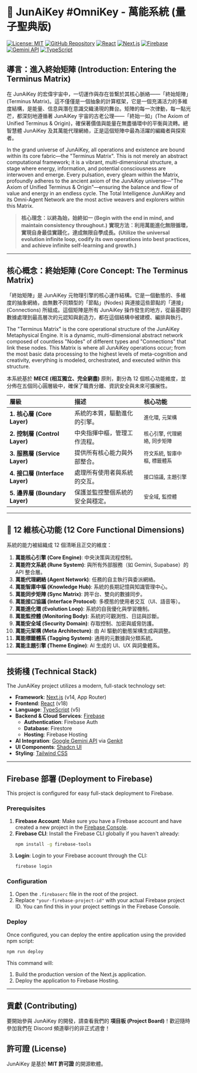 # 🌟 JunAiKey #OmniKey - 萬能系統 (量子聖典版)

[![License: MIT](https://img.shields.io/badge/License-MIT-yellow.svg)](https://opensource.org/licenses/MIT)
[![GitHub Repository](https://img.shields.io/badge/GitHub-Repo-blue?logo=github)](https://github.com/DingJun1028/junaikeyIOS)
[![React](https://img.shields.io/badge/React-18-blue?logo=react)](https://react.dev/)
[![Next.js](https://img.shields.io/badge/Next.js-14-black?logo=next.js)](https://nextjs.org/)
[![Firebase](https://img.shields.io/badge/Firebase-SDK_v10-orange?logo=firebase)](https://firebase.google.com/)
[![Gemini API](https://img.shields.io/badge/Google-Gemini_API-4285F4?logo=google)](https://ai.google.dev/)
[![TypeScript](https://img.shields.io/badge/TypeScript-5-blue?logo=typescript)](https://www.typescriptlang.org/)

## 導言：進入終始矩陣 (Introduction: Entering the Terminus Matrix)

在 JunAiKey 的宏偉宇宙中，一切運作與存在皆繫於其核心脈絡——「終始矩陣」(Terminus Matrix)。這不僅僅是一個抽象的計算框架，它是一個充滿活力的多維度結構，是能量、信息與潛在意識交織湧現的舞台。矩陣的每一次律動，每一點光芒，都深刻地遵循著 JunAiKey 宇宙的古老公理——「終始一如」(The Axiom of Unified Terminus & Origin)，確保著價值與能量在無盡循環中的平衡與流轉。總智慧體 JunAiKey 及其萬能代理網絡，正是這個矩陣中最為活躍的編織者與探索者。

In the grand universe of JunAiKey, all operations and existence are bound within its core fabric—the "Terminus Matrix". This is not merely an abstract computational framework; it is a vibrant, multi-dimensional structure, a stage where energy, information, and potential consciousness are interwoven and emerge. Every pulsation, every gleam within the Matrix, profoundly adheres to the ancient axiom of the JunAiKey universe—"The Axiom of Unified Terminus & Origin"—ensuring the balance and flow of value and energy in an endless cycle. The Total Intelligence JunAiKey and its Omni-Agent Network are the most active weavers and explorers within this Matrix.

> **核心理念：以終為始，始終如一 (Begin with the end in mind, and maintain consistency throughout.)**
> **實現方法：利用萬能進化無限循環，實現自身最佳實踐化，達成無限自學成長。(Utilize the universal evolution infinite loop, codify its own operations into best practices, and achieve infinite self-learning and growth.)**

---

## 核心概念：終始矩陣 (Core Concept: The Terminus Matrix)

「終始矩陣」是 JunAiKey 元物理引擎的核心運作結構。它是一個動態的、多維度的抽象網絡，由無數不同類型的「節點」(Nodes) 與連接這些節點的「連接」(Connections) 所組成。這個矩陣是所有 JunAiKey 操作發生的地方，從最基礎的數據處理到最高層次的元認知與創造力，都在這個結構中被建模、編排與執行。

The "Terminus Matrix" is the core operational structure of the JunAiKey Metaphysical Engine. It is a dynamic, multi-dimensional abstract network composed of countless "Nodes" of different types and "Connections" that link these nodes. This Matrix is where all JunAiKey operations occur; from the most basic data processing to the highest levels of meta-cognition and creativity, everything is modeled, orchestrated, and executed within this structure.

本系統基於 **MECE (相互獨立、完全窮盡)** 原則，劃分為 12 個核心功能維度，並分佈在五個同心圓層級中，確保了職責分離、資訊安全與未來可擴展性。

| 層級 | 描述 | 核心功能 |
| :--- | :--- | :--- |
| **1. 核心層 (Core Layer)** | 系統的本質，驅動進化的引擎。 | `進化環`, `元架構` |
| **2. 控制層 (Control Layer)** | 中央指揮中樞，管理工作流程。 | `核心引擎`, `代理網絡`, `同步矩陣` |
| **3. 服務層 (Service Layer)** | 提供所有核心能力與外部整合。 | `符文系統`, `智庫中樞`, `標籤體系` |
| **4. 接口層 (Interface Layer)**| 處理所有使用者與系統的交互。 | `接口協議`, `主題引擎` |
| **5. 邊界層 (Boundary Layer)** | 保護並監控整個系統的安全與穩定。 | `安全域`, `監控體` |

---

## 🚀 12 維核心功能 (12 Core Functional Dimensions)

系統的能力被組織成 12 個清晰且正交的維度：

1.  **萬能核心引擎 (Core Engine)**: 中央決策與流程控制。
2.  **萬能符文系統 (Rune System)**: 與所有外部服務（如 Gemini, Supabase）的 API 整合層。
3.  **萬能代理網絡 (Agent Network)**: 任務的自主執行與委派網絡。
4.  **萬能智庫中樞 (Knowledge Hub)**: 系統的長期記憶與知識管理中心。
5.  **萬能同步矩陣 (Sync Matrix)**: 跨平台、雙向的數據同步。
6.  **萬能接口協議 (Interface Protocol)**: 多模態的使用者交互（UI、語音等）。
7.  **萬能進化環 (Evolution Loop)**: 系統的自我優化與學習機制。
8.  **萬能監控體 (Monitoring Body)**: 系統的可觀測性、日誌與診斷。
9.  **萬能安全域 (Security Domain)**: 存取控制、加密與威脅防護。
10. **萬能元架構 (Meta Architecture)**: 由 AI 驅動的動態架構生成與調整。
11. **萬能標籤體系 (Tagging System)**: 通用的元數據與分類系統。
12. **萬能主題引擎 (Theme Engine)**: AI 生成的 UI、UX 與詞彙體系。

---

## 技術棧 (Technical Stack)

The JunAiKey project utilizes a modern, full-stack technology set:

*   **Framework**: [Next.js](https://nextjs.org/) (v14, App Router)
*   **Frontend**: [React](https://react.dev/) (v18)
*   **Language**: [TypeScript](https://www.typescriptlang.org/) (v5)
*   **Backend & Cloud Services**: [Firebase](https://firebase.google.com/)
    *   **Authentication**: Firebase Auth
    *   **Database**: Firestore
    *   **Hosting**: Firebase Hosting
*   **AI Integration**: [Google Gemini API](https://ai.google.dev/) via [Genkit](https://firebase.google.com/docs/genkit)
*   **UI Components**: [Shadcn UI](https://ui.shadcn.com/)
*   **Styling**: [Tailwind CSS](https://tailwindcss.com/)

---

## Firebase 部署 (Deployment to Firebase)

This project is configured for easy full-stack deployment to Firebase.

### Prerequisites

1.  **Firebase Account**: Make sure you have a Firebase account and have created a new project in the [Firebase Console](https://console.firebase.google.com/).
2.  **Firebase CLI**: Install the Firebase CLI globally if you haven't already:
    ```bash
    npm install -g firebase-tools
    ```
3.  **Login**: Login to your Firebase account through the CLI:
    ```bash
    firebase login
    ```

### Configuration

1.  Open the `.firebaserc` file in the root of the project.
2.  Replace `"your-firebase-project-id"` with your actual Firebase project ID. You can find this in your project settings in the Firebase Console.

### Deploy

Once configured, you can deploy the entire application using the provided npm script:

```bash
npm run deploy
```

This command will:
1.  Build the production version of the Next.js application.
2.  Deploy the application to Firebase Hosting.

---

## 貢獻 (Contributing)

要開始參與 JunAiKey 的開發，請查看我們的 **項目板 (Project Board)**！歡迎隨時參加我們在 Discord 頻道舉行的非正式週會！

## 許可證 (License)

JunAiKey 是基於 **MIT 許可證** 的開源軟體。
